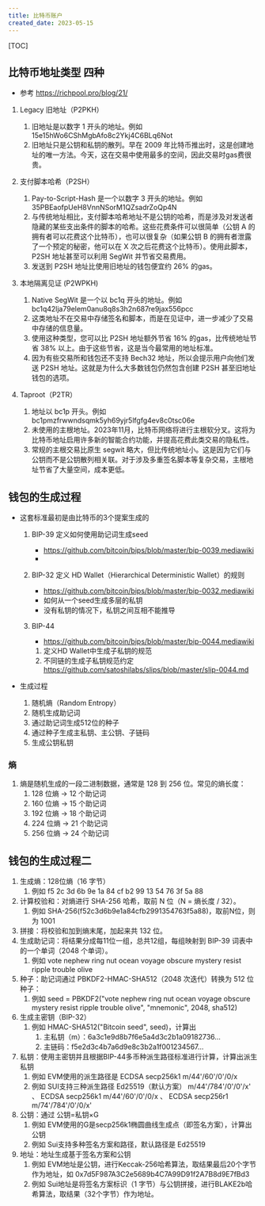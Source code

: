 ```yaml
---
title: 比特币账户
created_date: 2023-05-15
---
```


[TOC]

## 比特币地址类型 四种
- 参考 https://richpool.pro/blog/21/

1. Legacy 旧地址（P2PKH） 
    1. 旧地址是以数字 1 开头的地址。例如 15e15hWo6CShMgbAfo8c2Ykj4C6BLq6Not
    1. 旧地址只是公钥和私钥的散列。早在 2009 年比特币推出时，这是创建地址的唯一方法。今天，这在交易中使用最多的空间，因此交易时gas费很贵。

1. 支付脚本哈希（P2SH）
    1. Pay-to-Script-Hash 是一个以数字 3 开头的地址。例如 35PBEaofpUeH8VnnNSorM1QZsadrZoQp4N
    2. 与传统地址相比，支付脚本哈希地址不是公钥的哈希，而是涉及对发送者隐藏的某些支出条件的脚本的哈希。这些花费条件可以很简单（公钥 A 的拥有者可以花费这个比特币），也可以很复杂（如果公钥 B 的拥有者泄露了一个预定的秘密，他可以在 X 次之后花费这个比特币）。使用此脚本，P2SH 地址甚至可以利用 SegWit 并节省交易费用。
    3. 发送到 P2SH 地址比使用旧地址的钱包便宜约 26% 的gas。

2. 本地隔离见证 (P2WPKH)
    1. Native SegWit 是一个以 bc1q 开头的地址。例如 bc1q42lja79elem0anu8q8s3h2n687re9jax556pcc
    2. 这类地址不在交易中存储签名和脚本，而是在见证中，进一步减少了交易中存储的信息量。
    3. 使用这种类型，您可以比 P2SH 地址额外节省 16% 的gas，比传统地址节省 38% 以上。由于这些节省，这是当今最常用的地址标准。
    4. 因为有些交易所和钱包还不支持 Bech32 地址，所以会提示用户向他们发送 P2SH 地址。这就是为什么大多数钱包仍然包含创建 P2SH 甚至旧地址钱包的选项。

3. Taproot（P2TR） 
    1. 地址以 bc1p 开头。例如 bc1pmzfrwwndsqmk5yh69yjr5lfgfg4ev8c0tsc06e
    2. 未使用的主根地址。2023年11月，比特币网络将进行主根软分叉。这将为比特币地址启用许多新的智能合约功能，并提高花费此类交易的隐私性。
    3. 常规的主根交易比原生 segwit 略大，但比传统地址小。这是因为它们与公钥而不是公钥散列相关联。对于涉及多重签名脚本等复杂交易，主根地址节省了大量空间，成本更低。

## 钱包的生成过程
- 这套标准最初是由比特币的3个提案生成的
    1. BIP-39 定义如何使用助记词生成seed
        - https://github.com/bitcoin/bips/blob/master/bip-0039.mediawiki
        - 
    2. BIP-32 定义 HD Wallet（Hierarchical Deterministic Wallet）的规则
        - https://github.com/bitcoin/bips/blob/master/bip-0032.mediawiki
        - 如何从一个seed生成多层的私钥
        - 没有私钥的情况下，私钥之间互相不能推导
        
    3. BIP-44 
        - https://github.com/bitcoin/bips/blob/master/bip-0044.mediawiki
        1. 定义HD Wallet中生成子私钥的规范
        2. 不同链的生成子私钥规范约定 https://github.com/satoshilabs/slips/blob/master/slip-0044.md

- 生成过程
    1. 随机熵（Random Entropy）
    2. 随机生成助记词
    3. 通过助记词生成512位的种子
    4. 通过种子生成主私钥、主公钥、子链码
    5. 生成公钥私钥

### 熵
1. 熵是随机生成的一段二进制数据，通常是 128 到 256 位。常见的熵长度：
    1. 128 位熵 → 12 个助记词
    2. 160 位熵 → 15 个助记词
    3. 192 位熵 → 18 个助记词
    4. 224 位熵 → 21 个助记词
    5. 256 位熵 → 24 个助记词

## 钱包的生成过程二
1. 生成熵：128位熵（16 字节）
    1. 例如 f5 2c 3d 6b 9e 1a 84 cf b2 99 13 54 76 3f 5a 88
2. 计算校验和：对熵进行 SHA-256 哈希，取前 N 位（N = 熵长度 / 32）。
    1. 例如 SHA-256(f52c3d6b9e1a84cfb2991354763f5a88)，取前N位，则为 1001
3. 拼接：将校验和加到熵末尾，加起来共 132 位。
4. 生成助记词：将结果分成每11位一组，总共12组，每组映射到 BIP-39 词表中的一个单词（2048 个单词）。
    1. 例如 vote nephew ring nut ocean voyage obscure mystery resist ripple trouble olive
5. 种子：助记词通过 PBKDF2-HMAC-SHA512（2048 次迭代）转换为 512 位种子：
    1. 例如 seed = PBKDF2("vote nephew ring nut ocean voyage obscure mystery resist ripple trouble olive", "mnemonic", 2048, sha512)
6. 生成主密钥（BIP-32）
    1. 例如 HMAC-SHA512("Bitcoin seed", seed)，计算出 
        1. 主私钥（m）：6a3c1e9d8b7f6e5a4d3c2b1a09182736...
        2. 主链码：f5e2d3c4b7a6d9e8c3b2a1f001234567...
7. 私钥：使用主密钥并且根据BIP-44多币种派生路径标准进行计算，计算出派生私钥
    1. 例如 EVM使用的派生路径是 ECDSA secp256k1 m/44'/60'/0'/0/x
    2. 例如 SUI支持三种派生路径 Ed25519（默认方案） m/44'/784'/0'/0'/x' 、 ECDSA secp256k1 m/44'/60'/0'/0/x 、 ECDSA secp256r1 m/74'/784'/0'/0/x'
8. 公钥：通过 公钥=私钥×G
    1. 例如 EVM使用的G是secp256k1椭圆曲线生成点（即签名方案），计算出公钥
    2. 例如 Sui支持多种签名方案和路径，默认路径是 Ed25519
9.  地址：地址生成基于签名方案和公钥
    1.  例如 EVM地址是公钥，进行Keccak-256哈希算法，取结果最后20个字节作为地址，如 0x7d5F987A3C2e5689b4C7A99D91f2A7B8d9E7fBd3
    2.  例如 Sui地址是将签名方案标识（1 字节）与公钥拼接，进行BLAKE2b哈希算法，取结果（32个字节）作为地址。








